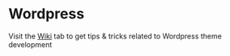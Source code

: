 # Wordpress

Visit the [Wiki](/martindubenet/Wordpress/wiki) tab to get tips &amp; tricks related to Wordpress theme development
